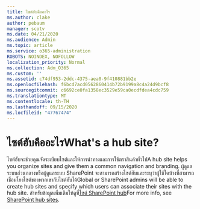 ```yaml
---
title: ไซต์ฮับคืออะไร
ms.author: clake
author: pebaum
manager: scotv
ms.date: 04/21/2020
ms.audience: Admin
ms.topic: article
ms.service: o365-administration
ROBOTS: NOINDEX, NOFOLLOW
localization_priority: Normal
ms.collection: Adm_O365
ms.custom: ''
ms.assetid: c74df953-2ddc-4375-aea0-9f410881bb2e
ms.openlocfilehash: f6bcd7acd0562860414b72b9199a8c4a24d9bcf8
ms.sourcegitcommit: c6692ce0fa1358ec3529e59ca0ecdfdea4cdc759
ms.translationtype: MT
ms.contentlocale: th-TH
ms.lasthandoff: 09/15/2020
ms.locfileid: "47767474"
---
```

# <a name="whats-a-hub-site"></a><span data-ttu-id="2632d-102">ไซต์ฮับคืออะไร</span><span class="sxs-lookup"><span data-stu-id="2632d-102">What's a hub site?</span></span>

<span data-ttu-id="2632d-103">ไซต์ฮับจะช่วยคุณจัดระเบียบไซต์และให้การนำทางและการใช้ตราสินค้าทั่วไป</span><span class="sxs-lookup"><span data-stu-id="2632d-103">A hub site helps you organize sites and give them a common navigation and branding.</span></span> <span data-ttu-id="2632d-104">ผู้ดูแลระบบส่วนกลางหรือผู้ดูแลระบบ SharePoint จะสามารถสร้างไซต์ฮับและระบุว่าผู้ใช้ใดบ้างที่สามารถเชื่อมโยงไซต์ของพวกเขากับไซต์ฮับได้</span><span class="sxs-lookup"><span data-stu-id="2632d-104">Global or SharePoint admins will be able to create hub sites and specify which users can associate their sites with the hub site.</span></span> <span data-ttu-id="2632d-105">สำหรับข้อมูลเพิ่มเติมให้ดูที่[ไซต์ SharePoint hub](https://go.microsoft.com/fwlink/?linkid=869388)</span><span class="sxs-lookup"><span data-stu-id="2632d-105">For more info, see [SharePoint hub sites](https://go.microsoft.com/fwlink/?linkid=869388).</span></span>
  
